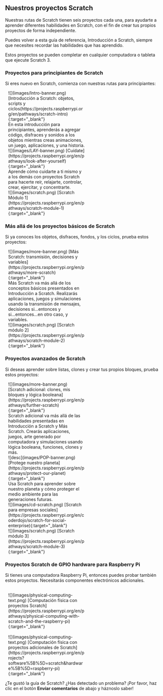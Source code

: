 ## Nuestros proyectos Scratch

Nuestras rutas de Scratch tienen seis proyectos cada una, para ayudarte a aprender diferentes habilidades en Scratch, con el fin de crear tus propios proyectos de forma independiente.

Puedes volver a esta guía de referencia, Introducción a Scratch, siempre que necesites recordar las habilidades que has aprendido.

Estos proyectos se pueden completar en cualquier computadora o tableta que ejecute Scratch 3.

### Proyectos para principiantes de Scratch

Si eres nuevo en Scratch, comienza con nuestras rutas para principiantes:

<div style="display: inline-block; max-width: 250px; float: left; padding-left: 10px;">
![](images/Intro-banner.png)
[Introducción a Scratch: objetos, scripts y ciclos(https://projects.raspberrypi.org/en/pathways/scratch-intro){:target="_blank"}<br/>
En esta introducción para principiantes, aprenderás a agregar código, disfraces y sonidos a los objetos mientras creas animaciones, un juego, aplicaciones, y una historia.
</div>

<div style="display: inline-block; max-width: 250px; float: left; padding-left: 10px;">
![](images/LAY-banner.png)
[Cuídate](https://projects.raspberrypi.org/en/pathways/look-after-yourself){:target="_blank"}<br/>
Aprende cómo cuidarte a ti mismo y a los demás con proyectos Scratch para hacerte reír, relajarte, controlar, crear, ejercitar, y concentrarte.
</div>

<div style="display: inline-block; max-width: 250px; float: left; padding-left: 10px;">
![](images/scratch.png)
[Scratch Módulo 1](https://projects.raspberrypi.org/en/pathways/scratch-module-1){:target="_blank"}
</div>

<br clear="both"/>

### Más allá de los proyectos básicos de Scratch

Si ya conoces los objetos, disfraces, fondos, y los ciclos, prueba estos proyectos:

<div style="display: inline-block; max-width: 250px; float: left; padding-left: 10px;">
![](images/more-banner.png)
[Más Scratch: transmisión, decisiones y variables](https://projects.raspberrypi.org/en/pathways/more-scratch){:target="_blank"}<br/>
Más Scratch va más allá de los conceptos básicos presentados en Introducción a Scratch. Realizarás aplicaciones, juegos y simulaciones usando la transmisión de mensajes, decisiones si...entonces y si...entonces...en otro caso, y variables.
</div>

<div style="display: inline-block; max-width: 250px; float: left; padding-left: 10px;">
![](images/scratch.png)
[Scratch módulo 2](https://projects.raspberrypi.org/en/pathways/scratch-module-2){:target="_blank"}<br/>
</div>

<br clear="both"/>

### Proyectos avanzados de Scratch

Si deseas aprender sobre listas, clones y crear tus propios bloques, prueba estos proyectos:

<div style="display: inline-block; max-width: 250px; float: left; padding-left: 10px;">
![](images/more-banner.png)
[Scratch adicional: clones, mis bloques y lógica booleana](https://projects.raspberrypi.org/en/pathways/further-scratch){:target="_blank"}<br/>
Scratch adicional va más allá de las habilidades presentadas en Introducción a Scratch y Más Scratch. Crearás aplicaciones, juegos, arte generado por computadora y simulaciones usando lógica booleana, funciones, clones y más.
</div>

<div style="display: inline-block; max-width: 250px; float: left; padding-left: 10px;">
![desc](images/POP-banner.png)
[Protege nuestro planeta](https://projects.raspberrypi.org/en/pathways/protect-our-planet){:target="_blank"}<br/>
Usa Scratch para aprender sobre nuestro planeta y cómo proteger el medio ambiente para las generaciones futuras.
</div>

<div style="display: inline-block; max-width: 250px; float: left; padding-left: 10px;">
![](images/cd-scratch.png)
[Scratch para empresas sociales](https://projects.raspberrypi.org/en/coderdojo/scratch-for-social-enterprise){:target="_blank"}<br/>
</div>

<div style="display: inline-block; max-width: 250px; float: left; padding-left: 10px;">
![](images/scratch.png)
[Scratch módulo 3](https://projects.raspberrypi.org/en/pathways/scratch-module-3){:target="_blank"}<br/>
</div>

<br clear="both"/>

### Proyectos Scratch de GPIO hardware para Raspberry Pi

Si tienes una computadora Raspberry Pi, entonces puedes probar también estos proyectos. Necesitarás componentes electrónicos adicionales.

<div style="display: inline-block; max-width: 250px; float: left; padding-left: 10px;"><br/>
![](images/physical-computing-text.png)
[Computación física con proyectos Scratch](https://projects.raspberrypi.org/en/pathways/physical-computing-with-scratch-and-the-raspberry-pi){:target="_blank"}
</div>

<div style="display: inline-block; max-width: 250px; float: left; padding-left: 10px;"><br/>
![](images/physical-computing-text.png)
[Computación física con proyectos adicionales de Scratch](https://projects.raspberrypi.org/en/projects?software%5B%5D=scratch&hardware%5B%5D=raspberry-pi){:target="_blank"}
</div>

<br clear="both"/>

¿Te gustó la guía de Scratch? ¿Has detectado un problema? ¡Por favor, haz clic en el botón **Enviar comentarios** de abajo y háznoslo saber!
